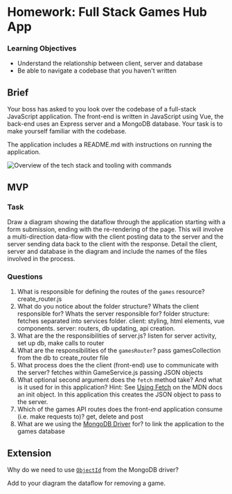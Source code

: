 # Homework: Full Stack Games Hub App

### Learning Objectives

- Understand the relationship between client, server and database
- Be able to navigate a codebase that you haven't written

## Brief

Your boss has asked to you look over the codebase of a full-stack JavaScript application. The front-end is written in JavaScript using Vue, the back-end uses an Express server and a MongoDB database. Your task is to make yourself familiar with the codebase.

The application includes a README.md with instructions on running the application.

![Overview of the tech stack and tooling with commands](images/tech_stack_with_commands.png)

## MVP

### Task

Draw a diagram showing the dataflow through the application starting with a form submission, ending with the re-rendering of the page. This will involve a multi-direction data-flow with the client posting data to the server and the server sending data back to the client with the response. Detail the client, server and database in the diagram and include the names of the files involved in the process.

### Questions

1. What is responsible for defining the routes of the `games` resource?
create_router.js
2. What do you notice about the folder structure?  Whats the client responsible for? Whats the server responsible for?
folder structure: fetches separated into services folder. client: styling, html elements, vue components. server: routers, db updating, api creation.
3. What are the the responsibilities of server.js?
listen for server activity, set up db, make calls to router
4. What are the responsibilities of the `gamesRouter`?
pass gamesCollection from the db to create_router file
5. What process does the the client (front-end) use to communicate with the server?
fetches within GameService.js passing JSON objects
6. What optional second argument does the `fetch` method take? And what is it used for in this application? Hint: See [Using Fetch](https://developer.mozilla.org/en-US/docs/Web/API/Fetch_API/Using_Fetch) on the MDN docs
an init object. In this application this creates the JSON object to pass to the server.
7. Which of the games API routes does the front-end application consume (i.e. make requests to)?
get, delete and post
8. What are we using the [MongoDB Driver](http://mongodb.github.io/node-mongodb-native/) for?
to link the application to the games database

## Extension

Why do we need to use [`ObjectId`](https://mongodb.github.io/node-mongodb-native/api-bson-generated/objectid.html) from the MongoDB driver?

Add to your diagram the dataflow for removing a game.
